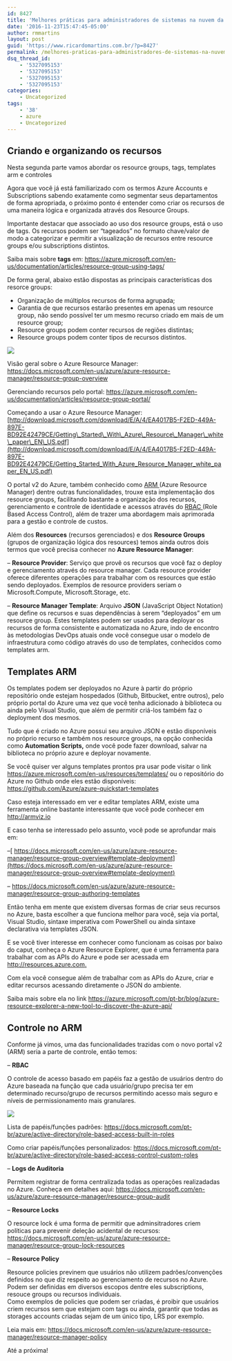 ```yaml
---
id: 8427
title: 'Melhores práticas para administradores de sistemas na nuvem da Microsoft (Azure) &#8211; Parte II'
date: '2016-11-23T15:47:45-05:00'
author: rmmartins
layout: post
guid: 'https://www.ricardomartins.com.br/?p=8427'
permalink: /melhores-praticas-para-administradores-de-sistemas-na-nuvem-da-microsoft-azure-parte-ii/
dsq_thread_id:
    - '5327095153'
    - '5327095153'
    - '5327095153'
    - '5327095153'
categories:
    - Uncategorized
tags:
    - '38'
    - azure
    - Uncategorized
---
```


## Criando e organizando os recursos

Nesta segunda parte vamos abordar os resource groups, tags, templates arm e controles

Agora que você já está familiarizado com os termos Azure Accounts e Subscriptions sabendo exatamente como segmentar seus departamentos de forma apropriada, o próximo ponto é entender como criar os recursos de uma maneira lógica e organizada através dos Resource Groups.

Importante destacar que associado ao uso dos resource groups, está o uso de tags. Os recursos podem ser “tageados” no formato chave/valor de modo a categorizar e permitir a visualização de recursos entre resource groups e/ou subscriptions distintos.

Saiba mais sobre **tags** em: <https://azure.microsoft.com/en-us/documentation/articles/resource-group-using-tags/>

De forma geral, abaixo estão dispostas as principais características dos resorce groups:

- Organização de múltiplos recursos de forma agrupada;
- Garantia de que recursos estarão presentes em apenas um resource group, não sendo possível ter um mesmo recurso criado em mais de um resource group;
- Resource groups podem conter recursos de regiões distintas;
- Resource groups podem conter tipos de recursos distintos.

![](/wp-content/uploads/2016/11/rg.png)

Visão geral sobre o Azure Resource Manager: <https://docs.microsoft.com/en-us/azure/azure-resource-manager/resource-group-overview>

Gerenciando recursos pelo portal: <https://azure.microsoft.com/en-us/documentation/articles/resource-group-portal/>

Começando a usar o Azure Resource Manager: [http://download.microsoft.com/download/E/A/4/EA4017B5-F2ED-449A-897E-BD92E42479CE/Getting\_Started\_With\_Azure\_Resource\_Manager\_white\_paper\_EN\_US.pdf](http://download.microsoft.com/download/E/A/4/EA4017B5-F2ED-449A-897E-BD92E42479CE/Getting_Started_With_Azure_Resource_Manager_white_paper_EN_US.pdf)

O portal v2 do Azure, também conhecido como [ARM ](https://docs.microsoft.com/pt-br/azure/azure-resource-manager/resource-manager-deployment-model)(Azure Resource Manager) dentre outras funcionalidades, trouxe esta implementação dos resource groups, facilitando bastante a organização dos recursos, gerenciamento e controle de identidade e acessos através do [RBAC ](https://docs.microsoft.com/pt-br/azure/active-directory/role-based-access-control-configure)(Role Based Access Control), além de trazer uma abordagem mais aprimorada para a gestão e controle de custos.

Além dos **Resources** (recursos gerenciados) e dos **Resource Groups** (grupos de organização lógica dos resources) temos ainda outros dois termos que você precisa conhecer no **Azure Resource Manager**:

– **Resource Provider**: Serviço que provê os recursos que você faz o deploy e gerenciamento através do resource manager. Cada resource provider oferece diferentes operações para trabalhar com os resources que estão sendo deployados. Exemplos de resource providers seriam o Microsoft.Compute, Microsoft.Storage, etc.

– **Resource Manager Template**: Arquivo **JSON** (JavaScript Object Notation) que define os recursos e suas dependências à serem “deployados” em um resource group. Estes templates podem ser usados para deployar os recursos de forma consistente e automatizada no Azure, indo de encontro às metodologias DevOps atuais onde você consegue usar o modelo de infraestrutura como código através do uso de templates, conhecidos como templates arm.

## Templates ARM

Os templates podem ser deployados no Azure à partir do próprio repositório onde estejam hospedados (Github, Bitbucket, entre outros), pelo próprio portal do Azure uma vez que você tenha adicionado à biblioteca ou ainda pelo Visual Studio, que além de permitir criá-los também faz o deployment dos mesmos.

Tudo que é criado no Azure possui seu arquivo JSON e estão disponíveis no próprio recurso e também nos resource groups, na opção conhecida como **Automation Scripts,** onde você pode fazer download, salvar na biblioteca no próprio azure e deployar novamente.

Se você quiser ver alguns templates prontos pra usar pode visitar o link <https://azure.microsoft.com/en-us/resources/templates/> ou o repositório do Azure no Github onde eles estão disponíveis: <https://github.com/Azure/azure-quickstart-templates>

Caso esteja interessado em ver e editar templates ARM, existe uma ferramenta online bastante interessante que você pode conhecer em <http://armviz.io>

E caso tenha se interessado pelo assunto, você pode se aprofundar mais em:

–[ https://docs.microsoft.com/en-us/azure/azure-resource-manager/resource-group-overview#template-deployment](https://docs.microsoft.com/en-us/azure/azure-resource-manager/resource-group-overview#template-deployment)

– <https://docs.microsoft.com/en-us/azure/azure-resource-manager/resource-group-authoring-templates>

Então tenha em mente que existem diversas formas de criar seus recursos no Azure, basta escolher a que funciona melhor para você, seja via portal, Visual Studio, sintaxe imperativa com PowerShell ou ainda sintaxe declarativa via templates JSON.

E se você tiver interesse em conhecer como funcionam as coisas por baixo do caput, conheça o Azure Resource Explorer, que é uma ferramenta para trabalhar com as APIs do Azure e pode ser acessada em [http://resources.azure.com. ](http://resources.azure.com)

Com ela você consegue além de trabalhar com as APIs do Azure, criar e editar recursos acessando diretamente o JSON do ambiente.

Saiba mais sobre ela no link <https://azure.microsoft.com/pt-br/blog/azure-resource-explorer-a-new-tool-to-discover-the-azure-api/>

## Controle no ARM

Conforme já vimos, uma das funcionalidades trazidas com o novo portal v2 (ARM) seria a parte de controle, então temos:

– **RBAC**

O controle de acesso basado em papéis faz a gestão de usuários dentro do Azure baseada na função que cada usuário/grupo precisa ter em determinado recurso/grupo de recursos permitindo acesso mais seguro e níveis de permissionamento mais granulares.

![](/wp-content/uploads/2016/11/rbac.png)

Lista de papéis/funções padrões: <https://docs.microsoft.com/pt-br/azure/active-directory/role-based-access-built-in-roles>

Como criar papéis/funções personalizados: <https://docs.microsoft.com/pt-br/azure/active-directory/role-based-access-control-custom-roles>

– **Logs de Auditoria**

Permitem registrar de forma centralizada todas as operações realizadadas no Azure. Conheça em detalhes aqui: <https://docs.microsoft.com/en-us/azure/azure-resource-manager/resource-group-audit>

– **Resource Locks**

O resource lock é uma forma de permitir que adminsitradores criem políticas para prevenir deleção acidental de recursos: <https://docs.microsoft.com/en-us/azure/azure-resource-manager/resource-group-lock-resources>

– **Resource Policy**

Resource policies previnem que usuários não utilizem padrões/convenções definidos no que diz respeito ao gerenciamento de recursos no Azure. Podem ser definidas em diversos escopos dentre eles subscriptions, resouce groups ou recursos individuais.  
Como exemplos de policies que podem ser criadas, é proibir que usuários criem recursos sem que estejam com tags ou ainda, garantir que todas as storages accounts criadas sejam de um único tipo, LRS por exemplo.

Leia mais em: <https://docs.microsoft.com/en-us/azure/azure-resource-manager/resource-manager-policy>

Até a próxima!